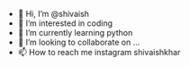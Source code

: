 - 👋 Hi, I’m @shivaish
- 👀 I’m interested in coding
- 🌱 I’m currently learning  python
- 💞️ I’m looking to collaborate on ...
- 📫 How to reach me instagram shivaishkhar

<!---
shivaish/shivaish is a ✨ special ✨ repository because its `README.md` (this file) appears on your GitHub profile.
You can click the Preview link to take a look at your changes.
--->
